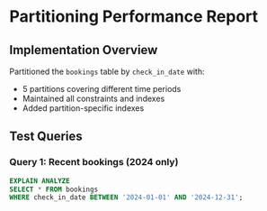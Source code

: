 # Partitioning Performance Report

## Implementation Overview
Partitioned the `bookings` table by `check_in_date` with:
- 5 partitions covering different time periods
- Maintained all constraints and indexes
- Added partition-specific indexes

## Test Queries

### Query 1: Recent bookings (2024 only)
```sql
EXPLAIN ANALYZE
SELECT * FROM bookings
WHERE check_in_date BETWEEN '2024-01-01' AND '2024-12-31';